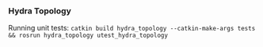 ### Hydra Topology

Running unit tests: `catkin build hydra_topology --catkin-make-args tests && rosrun hydra_topology utest_hydra_topology`
